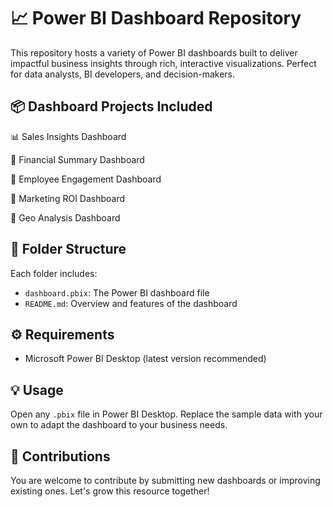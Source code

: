 # 📈 Power BI Dashboard Repository

This repository hosts a variety of Power BI dashboards built to deliver impactful business insights through rich, interactive visualizations. Perfect for data analysts, BI developers, and decision-makers.

## 📦 Dashboard Projects Included

📊 Sales Insights Dashboard

🧾 Financial Summary Dashboard

🏢 Employee Engagement Dashboard

📣 Marketing ROI Dashboard

📍 Geo Analysis Dashboard

## 📁 Folder Structure

Each folder includes:
- `dashboard.pbix`: The Power BI dashboard file
- `README.md`: Overview and features of the dashboard

## ⚙️ Requirements

- Microsoft Power BI Desktop (latest version recommended)

## 💡 Usage

Open any `.pbix` file in Power BI Desktop. Replace the sample data with your own to adapt the dashboard to your business needs.

## 🚀 Contributions

You are welcome to contribute by submitting new dashboards or improving existing ones. Let's grow this resource together!
